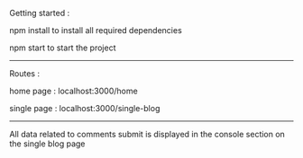 Getting started :

npm install to install all required dependencies

npm start to start the project

-----------------------------------------------------------------------------------------------

Routes :

home page : localhost:3000/home 

single page : localhost:3000/single-blog

------------------------------------------------------------------------------------------------

All data related to  comments submit is displayed in the console section on the single blog page 

